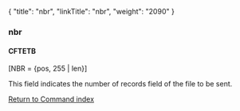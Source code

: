 {
    "title": "nbr",
    "linkTitle": "nbr",
    "weight": "2090"
}<span id="nbr"></span>

### nbr

#### CFTETB

\[NBR = {pos, 255 |
len}\]

This field indicates the number of records
field of the file to be sent.

[Return to Command index](../../)
